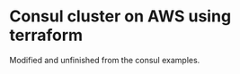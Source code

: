 Consul cluster on AWS using terraform
=============

Modified and unfinished from the consul examples.
